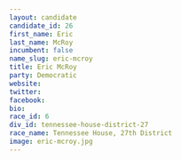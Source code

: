```yaml
---
layout: candidate
candidate_id: 26
first_name: Eric
last_name: McRoy
incumbent: false
name_slug: eric-mcroy
title: Eric McRoy
party: Democratic
website: 
twitter: 
facebook: 
bio: 
race_id: 6
div_id: tennessee-house-district-27
race_name: Tennessee House, 27th District
image: eric-mcroy.jpg
---
```

